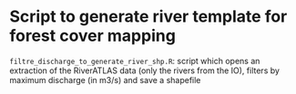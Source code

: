 # Script to generate river template for forest cover mapping

`filtre_discharge_to_generate_river_shp.R`: script which opens an extraction of the RiverATLAS data (only the rivers from the IO), filters by maximum discharge (in m3/s) and save a shapefile
